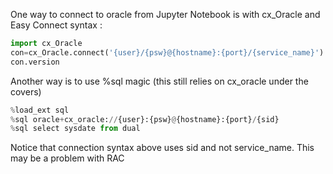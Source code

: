 One way to connect to oracle from Jupyter Notebook is with cx_Oracle and Easy Connect syntax :
``` python
import cx_Oracle
con=cx_Oracle.connect('{user}/{psw}@{hostname}:{port}/{service_name}')
con.version
```

Another way is to use %sql magic (this still relies on cx_oracle under the covers)
``` python
%load_ext sql
%sql oracle+cx_oracle://{user}:{psw}@{hostname}:{port}/{sid}
%sql select sysdate from dual
```
Notice that connection syntax above uses sid and not service_name. This may be a problem with RAC
